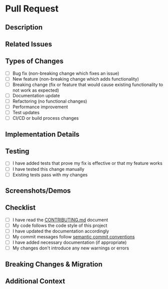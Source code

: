 # Pull Request

## Description
<!-- Provide a clear and concise description of your changes -->

## Related Issues
<!-- Link to any related issues using the GitHub issue syntax: #issue-number -->
<!-- Example: Fixes #123, Addresses #456, Related to #789 -->

## Types of Changes
<!-- Put an `x` in the boxes that apply -->

- [ ] Bug fix (non-breaking change which fixes an issue)
- [ ] New feature (non-breaking change which adds functionality)
- [ ] Breaking change (fix or feature that would cause existing functionality to not work as expected)
- [ ] Documentation update
- [ ] Refactoring (no functional changes)
- [ ] Performance improvement
- [ ] Test updates
- [ ] CI/CD or build process changes

## Implementation Details
<!-- Describe the implementation details and architecture changes if applicable -->

## Testing
<!-- Describe the tests you've added or the testing you've performed -->
- [ ] I have added tests that prove my fix is effective or that my feature works
- [ ] I have tested this change manually
- [ ] Existing tests pass with my changes

## Screenshots/Demos
<!-- If applicable, add screenshots or demo links to help explain your changes -->

## Checklist
<!-- Put an `x` in the boxes that apply -->

- [ ] I have read the [CONTRIBUTING.md](../CONTRIBUTING.md) document
- [ ] My code follows the code style of this project
- [ ] I have updated the documentation accordingly
- [ ] My commit messages follow [semantic commit conventions](https://www.conventionalcommits.org/)
- [ ] I have added necessary documentation (if appropriate)
- [ ] My changes don't introduce any new warnings or errors

## Breaking Changes & Migration
<!-- If this PR contains breaking changes, describe them and provide migration instructions -->

## Additional Context
<!-- Add any other context about the PR here -->